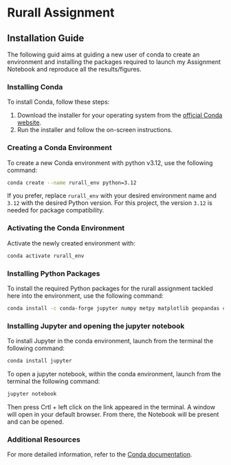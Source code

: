 # Rurall Assignment

## Installation Guide

The following guid aims at guiding a new user of conda to create an environment and installing the packages required to launch my Assignment Notebook and reproduce all the results/figures.

### Installing Conda

To install Conda, follow these steps:

1. Download the installer for your operating system from the [official Conda website](https://docs.conda.io/en/latest/miniconda.html).
2. Run the installer and follow the on-screen instructions.

### Creating a Conda Environment

To create a new Conda environment with python v3.12, use the following command:

```bash
conda create --name rurall_env python=3.12
```

If you prefer, replace `rurall_env` with your desired environment name and `3.12` with the desired Python version. For this project, the version `3.12` is needed for package compatibility.

### Activating the Conda Environment

Activate the newly created environment with:

```bash
conda activate rurall_env
```

### Installing Python Packages

To install the required Python packages for the rurall assignment tackled here into the environment, use the following command:

```bash
conda install -c conda-forge jupyter numpy metpy matplotlib geopandas contextily scienceplots plotly
```

### Installing Jupyter and opening the jupyter notebook

To install Jupyter in the conda environment, launch from the terminal the following command:

```bash
conda install jupyter
```

To open a jupyter notebook, within the conda environment, launch from the terminal the following command:

```bash
jupyter notebook
```

Then press Crtl + left click on the link appeared in the terminal. A window will open in your default browser. From there, the Notebook will be present and can be opened.

### Additional Resources

For more detailed information, refer to the [Conda documentation](https://docs.conda.io/projects/conda/en/latest/user-guide/tasks/manage-environments.html).
